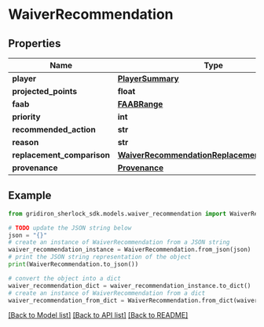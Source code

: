 # WaiverRecommendation


## Properties

Name | Type | Description | Notes
------------ | ------------- | ------------- | -------------
**player** | [**PlayerSummary**](PlayerSummary.md) |  | 
**projected_points** | **float** |  | 
**faab** | [**FAABRange**](FAABRange.md) |  | 
**priority** | **int** |  | 
**recommended_action** | **str** |  | 
**reason** | **str** |  | [optional] 
**replacement_comparison** | [**WaiverRecommendationReplacementComparison**](WaiverRecommendationReplacementComparison.md) |  | [optional] 
**provenance** | [**Provenance**](Provenance.md) |  | [optional] 

## Example

```python
from gridiron_sherlock_sdk.models.waiver_recommendation import WaiverRecommendation

# TODO update the JSON string below
json = "{}"
# create an instance of WaiverRecommendation from a JSON string
waiver_recommendation_instance = WaiverRecommendation.from_json(json)
# print the JSON string representation of the object
print(WaiverRecommendation.to_json())

# convert the object into a dict
waiver_recommendation_dict = waiver_recommendation_instance.to_dict()
# create an instance of WaiverRecommendation from a dict
waiver_recommendation_from_dict = WaiverRecommendation.from_dict(waiver_recommendation_dict)
```
[[Back to Model list]](../README.md#documentation-for-models) [[Back to API list]](../README.md#documentation-for-api-endpoints) [[Back to README]](../README.md)



